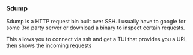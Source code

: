 ### Sdump 

Sdump is a HTTP request bin built over SSH. I usually have to google for some 3rd party server or 
download a binary to inspect certain requests.

This allows you to connect via ssh and get a TUI that provides you a URL then shows the incoming requests
